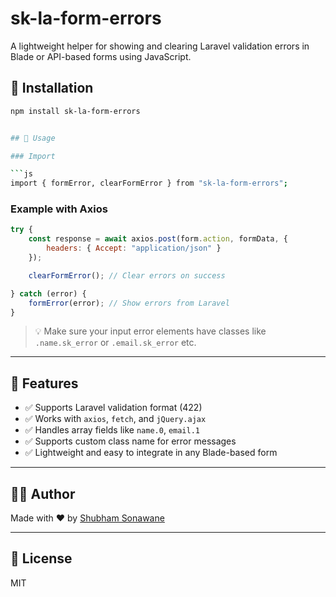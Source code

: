 # sk-la-form-errors

A lightweight helper for showing and clearing Laravel validation errors in Blade or API-based forms using JavaScript.


## 💾 Installation

```bash
npm install sk-la-form-errors


## 🚀 Usage

### Import

```js
import { formError, clearFormError } from "sk-la-form-errors";
```

### Example with Axios

```js
try {
    const response = await axios.post(form.action, formData, {
        headers: { Accept: "application/json" }
    });

    clearFormError(); // Clear errors on success

} catch (error) {
    formError(error); // Show errors from Laravel
}
```

> 💡 Make sure your input error elements have classes like `.name.sk_error` or `.email.sk_error` etc.

---

## 🎯 Features

* ✅ Supports Laravel validation format (422)
* ✅ Works with `axios`, `fetch`, and `jQuery.ajax`
* ✅ Handles array fields like `name.0`, `email.1`
* ✅ Supports custom class name for error messages
* ✅ Lightweight and easy to integrate in any Blade-based form

---

## 👨‍💻 Author

Made with ❤️ by [Shubham Sonawane](https://www.linkedin.com/in/shubham-sonawane-4a7341251/)

---

## 📄 License

MIT

